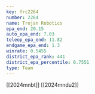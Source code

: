 ```yaml
---
key: frc2264
number: 2264
name: Trojan Robotics
epa_end: 20.15
auto_epa_end: 7.03
teleop_epa_end: 11.82
endgame_epa_end: 1.3
winrate: 0.5455
district_epa_rank: 441
district_epa_percentile: 0.7551
type: Team
---
```

[[2024mnbt]]
[[2024mndu2]]
